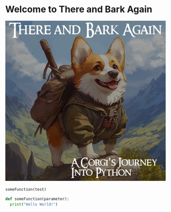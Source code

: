 # Welcome to There and Bark Again

![Cover Image](assets/coursecover.jpg)

`someFunction(test)`

```py
def someFunction(parameter):
  print("Hello World!")
```
